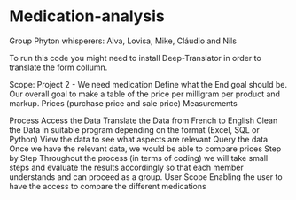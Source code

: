 # Medication-analysis

Group Phyton whisperers: Alva, Lovisa, Mike, Cláudio and Nils

To run this code you might need to install Deep-Translator in order to translate the form collumn.

Scope: Project 2 - We need medication
 Define what the End goal should be.
Our overall goal to make a table of the price per milligram per product and markup.
Prices (purchase price and sale price)
Measurements


Process
Access the Data
Translate the Data from French to English
Clean the Data in suitable program depending on the format (Excel, SQL or Python)
View the data to see what aspects are relevant
Query the data
Once we have the relevant data, we would be able to compare prices
Step by Step
Throughout the process (in terms of coding) we will take small steps and evaluate the results accordingly so that each member understands and can proceed as a group.
User Scope
Enabling the user to have the access to compare the different medications
